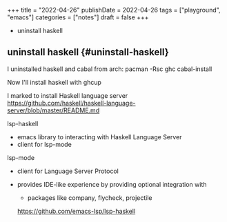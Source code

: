 +++
title = "2022-04-26"
publishDate = 2022-04-26
tags = ["playground", "emacs"]
categories = ["notes"]
draft = false
+++

-   uninstall haskell

<!--more-->


## uninstall haskell {#uninstall-haskell}

I uninstalled haskell and cabal from arch: pacman -Rsc ghc cabal-install

Now I'll install haskell with ghcup

I marked to install Haskell language server
 <https://github.com/haskell/haskell-language-server/blob/master/README.md>

lsp-haskell

-   emacs library to interacting with Haskell Language Server
-   client for lsp-mode

lsp-mode

-   client for Language Server Protocol
-   provides IDE-like experience by providing optional integration with

    -   packages like company, flycheck, projectile

    <https://github.com/emacs-lsp/lsp-haskell>